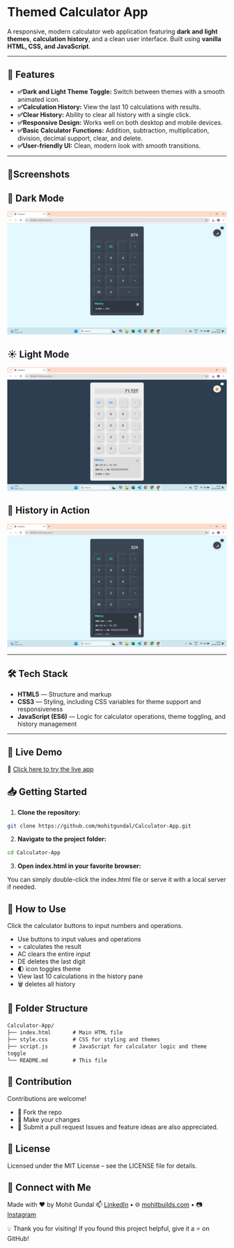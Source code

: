 # Themed Calculator App

A responsive, modern calculator web application featuring **dark and light themes**, **calculation history**, and a clean user interface. Built using **vanilla HTML, CSS, and JavaScript**.

---

## 🚀 Features

- **✅Dark and Light Theme Toggle:** Switch between themes with a smooth animated icon.
- **✅Calculation History:** View the last 10 calculations with results.
- **✅Clear History:** Ability to clear all history with a single click.
- **✅Responsive Design:** Works well on both desktop and mobile devices.
- **✅Basic Calculator Functions:** Addition, subtraction, multiplication, division, decimal support, clear, and delete.
- **✅User-friendly UI:** Clean, modern look with smooth transitions.

---

## 📸Screenshots

## 🌙 Dark Mode
![Calculator ScreenShot 1](Images/Screenshot1.png)

## ☀️ Light Mode
![Calculator ScreenShot 2](Images/Screenshot2.png)

## 🧠 History in Action
![Calculator ScreenShot 3](Images/Screenshot3.png)

---

## 🛠 Tech Stack

- **HTML5** — Structure and markup
- **CSS3** — Styling, including CSS variables for theme support and responsiveness
- **JavaScript (ES6)** — Logic for calculator operations, theme toggling, and history management

---

## 🧪 Live Demo
🔗 [Click here to try the live app](https://calculator-app-mohitgundal.netlify.app)


## 📥 Getting Started

1. **Clone the repository:**

```bash
git clone https://github.com/mohitgundal/Calculator-App.git
```


2. **Navigate to the project folder:**

```bash
cd Calculator-App
```


3. **Open index.html in your favorite browser:**

You can simply double-click the index.html file or serve it with a local server if needed.



## 📘 How to Use
Click the calculator buttons to input numbers and operations.

- Use buttons to input values and operations
- = calculates the result
- AC clears the entire input
- DE deletes the last digit
- 🌓 icon toggles theme
- View last 10 calculations in the history pane
- 🗑️ deletes all history


## 📁 Folder Structure
```plaintext
Calculator-App/
├── index.html       # Main HTML file
├── style.css        # CSS for styling and themes
├── script.js        # JavaScript for calculator logic and theme toggle
└── README.md        # This file
```

## 🤝 Contribution
Contributions are welcome!
- 🍴 Fork the repo
- 🔧 Make your changes
- 📩 Submit a pull request
Issues and feature ideas are also appreciated.

## 📄 License
Licensed under the MIT License – see the LICENSE file for details.


## 👋 Connect with Me
Made with ❤️ by Mohit Gundal
📫 [LinkedIn](https://www.linkedin.com/in/mohitbuilds/) • 🌐 [mohitbuilds.com](https://mohitbuilds.com) • 📷 [Instagram](https://www.instagram.com/_mohitbuilds/)


💡 Thank you for visiting! If you found this project helpful, give it a ⭐ on GitHub!

